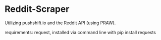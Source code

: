 # Reddit-Scraper

Utilizing pushshift.io and the Reddit API (using PRAW).


requirements:
request, installed via command line with
pip install requests